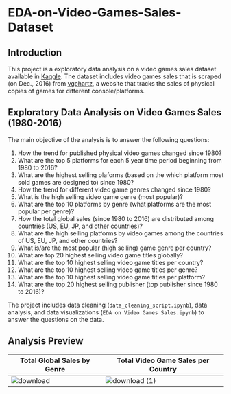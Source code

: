 # EDA-on-Video-Games-Sales-Dataset

## Introduction

This project is a exploratory data analysis on a video games sales dataset available in [Kaggle](https://www.kaggle.com/sidtwr/videogames-sales-dataset). The dataset includes video games sales that is scraped (on Dec., 2016) from [vgchartz](https://www.vgchartz.com/), a website that tracks the sales of physical copies of games for different console/platforms. 

## Exploratory Data Analysis on Video Games Sales (1980-2016)
The main objective of the analysis is to answer the following questions:

1. How the trend for published physical video games changed since 1980?
2. What are the top 5 platforms for each 5 year time period beginning from 1980 to 2016?
3. What are the highest selling plaforms (based on the which platform most sold games are designed to) since 1980?
4. How the trend for different video game genres changed since 1980?
5. What is the high selling video game genre (most popular)?
6. What are the top 10 platforms by genre (what platforms are the most popular per genre)?
7. How the total global sales (since 1980 to 2016) are distributed among countries (US, EU, JP, and other countries)?
8. What are the high selling platforms by video games among the countries of US, EU, JP, and other countries?
9. What is/are the most popular (high selling) game genre per country?
10. What are top 20 highest selling video game titles globally?
11. What are the top 10 highest selling video game titles per country?
12. What are the top 10 highest selling video game titles per genre?
13. What are the top 10 highest selling video game titles per platform?
14. What are the top 20 highest selling publisher (top publisher since 1980 to 2016)?

The project includes data cleaning (```data_cleaning_script.ipynb```), data analysis, and data visualizations (```EDA on Video Games Sales.ipynb```) to answer the questions on the data.

## Analysis Preview

|      Total Global Sales by Genre       |      Total Video Game Sales per Country      |
|--------------------|--------------------|
| ![download](https://github.com/fvea/exploratory-data-analysis-video-games-sales/assets/75005859/49be7ed5-3694-4d00-9c4d-da17fad862ab) | ![download (1)](https://github.com/fvea/exploratory-data-analysis-video-games-sales/assets/75005859/9849c5cf-bd2c-4705-89b2-a98c876b0941) |

